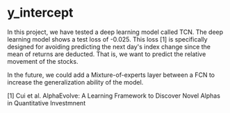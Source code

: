 # y_intercept
In this project, we have tested a deep learning model called TCN. The deep learning model shows a test loss of -0.025. This loss [1] is specifically designed for avoiding predicting the next day's index change since the mean of returns are deducted. That is, we want to predict the relative movement of the stocks.

In the future, we could add a Mixture-of-experts layer between a FCN to increase the generalization ability of the model.

[1] Cui et al. AlphaEvolve: A Learning Framework to Discover Novel Alphas in Quantitative Investmnent
